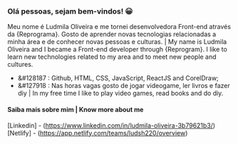### Olá pessoas, sejam bem-vindos! &#128512;

<!--
**Ludmila-Oliveira/ludmila-oliveira** is a ✨ _special_ ✨ repository because its `README.md` (this file) appears on your GitHub profile. -->
Meu nome é Ludmila Oliveira e me tornei desenvolvedora Front-end através da {Reprograma}. Gosto de aprender novas tecnologias relacionadas a minha área e de conhecer novas pessoas e culturas. | My name is Ludmila Oliveira and I became a Front-end developer through {Reprogram}. I like to learn new technologies related to my area and to meet new people and cultures.

- &#128187 : Github, HTML, CSS, JavaScript, ReactJS and CorelDraw;
- &#127918 : Nas horas vagas gosto de jogar videogame, ler livros e fazer diy | In my free time I like to play video games, read books and do diy.
#### Saiba mais sobre mim | Know more about me

[Linkedin] - (https://www.linkedin.com/in/ludmila-oliveira-3b79621b3/)
[Netlify] - (https://app.netlify.com/teams/ludsh220/overview)


